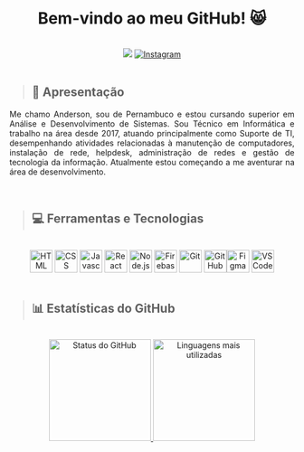 <div align="center">
  <h1> Bem-vindo ao meu GitHub! 😸 </h1>
  <br>
  <a href="https://www.linkedin.com/in/anderson-assunção" target="_blank"><img src="https://img.shields.io/badge/-LinkedIn-%230077B5?style=for-the-badge&logo=linkedin&logoColor=white"  target="_blank"></a> 
  <a href="https://instagram.com/andy_peas" target="_blank"><img src="https://img.shields.io/badge/-Instagram-%23E4405F?style=for-the-badge&logo=instagram&logoColor=white" alt="Instagram" target="_blank"></a>
</div>
<!--- Portfólio -->
<br>

> ## 💬 Apresentação
<p align="justify"> Me chamo Anderson, sou de Pernambuco e estou cursando superior em Análise e Desenvolvimento de Sistemas. Sou Técnico em Informática e trabalho na área desde 2017, atuando principalmente como Suporte de TI, desempenhando atividades relacionadas à manutenção de computadores, instalação de rede, helpdesk, administração de redes e gestão de tecnologia da informação. Atualmente estou começando a me aventurar na área de desenvolvimento. </p>
<br>

> ## 💻 Ferramentas e Tecnologias
<br>
<div align="center">
  <img src="https://cdn.jsdelivr.net/gh/devicons/devicon/icons/html5/html5-original.svg" alt="HTML" width="40" height="40"/> <img src="https://cdn.jsdelivr.net/gh/devicons/devicon/icons/css3/css3-original.svg" alt="CSS"width="40" height="40"/> <img src="https://cdn.jsdelivr.net/gh/devicons/devicon/icons/javascript/javascript-original.svg" alt="Javascript" width="40" height="40"/> <img src="https://cdn.jsdelivr.net/gh/devicons/devicon/icons/react/react-original.svg" alt="React" width="40" height="40"/> <img src="https://cdn.jsdelivr.net/gh/devicons/devicon/icons/nodejs/nodejs-original.svg" alt="Node.js" width="40" height="40"/> <img src="https://cdn.jsdelivr.net/gh/devicons/devicon/icons/firebase/firebase-plain.svg" alt="Firebase" width="40" height="40"/> <img src="https://cdn.jsdelivr.net/gh/devicons/devicon/icons/git/git-original.svg" alt="Git" width="40" height="40"/> <img src="https://cdn.jsdelivr.net/gh/devicons/devicon/icons/github/github-original.svg" alt="GitHub" width="40" height="40"/><img src="https://cdn.jsdelivr.net/gh/devicons/devicon/icons/figma/figma-original.svg" alt="Figma" width="40" height="40"/> <img src="https://cdn.jsdelivr.net/gh/devicons/devicon/icons/vscode/vscode-original.svg" alt="VSCode" width="40" height="40"/>          
</div>
<br>

> ## 📊 Estatísticas do GitHub
<br>
<div align="center">
  <a href="https://github.com/andypeas">
  <img height="180em" src="https://github-readme-stats.vercel.app/api?username=andypeas&show_icons=true&theme=dark&include_all_commits=true&count_private=true" alt="Status do GitHub"/>
  <img height="180em" src="https://github-readme-stats.vercel.app/api/top-langs/?username=andypeas&layout=compact&langs_count=7&theme=dark" alt="Linguagens mais utilizadas"/>
</div>
<br>

<!--- Link do perfil: https://github.com/andypeas -->
